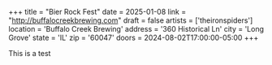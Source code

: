 +++
title = "Bier Rock Fest"
date = 2025-01-08
link = "http://buffalocreekbrewing.com"
draft = false
artists = ['theironspiders']
location = 'Buffalo Creek Brewing'
address = '360 Historical Ln'
city = 'Long Grove'
state = 'IL'
zip = '60047'
doors = 2024-08-02T17:00:00-05:00
+++

This is a test

